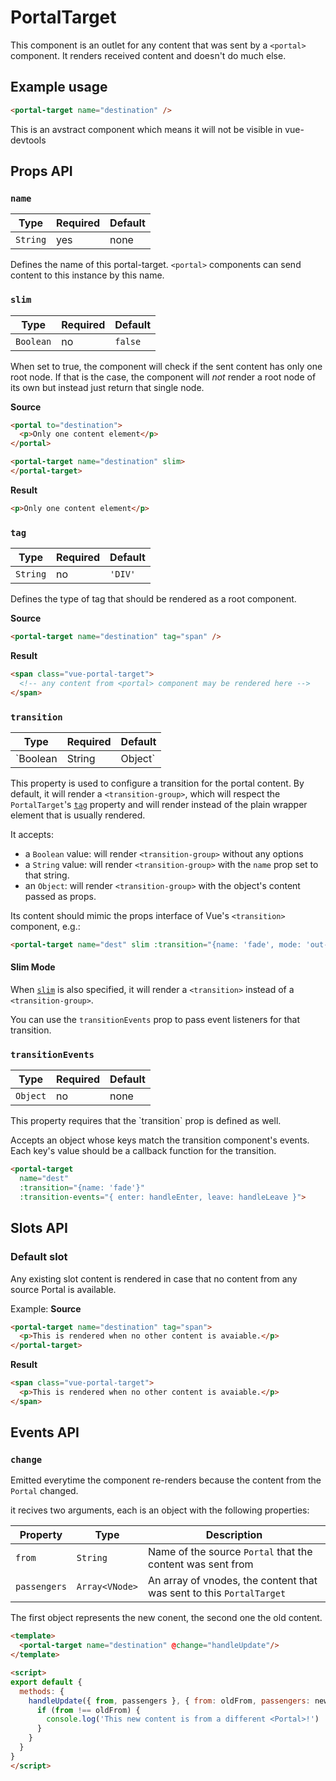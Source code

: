 # PortalTarget

This component is an outlet for any content that was sent by a `<portal>` component. It renders received content and doesn't do much else.

## Example usage

```html
<portal-target name="destination" />
```

<p class="info">This is an avstract component which means it will not be visible in vue-devtools</p>

## Props API

### `name`

|Type|Required|Default|
|----|--------|-------|
|`String`|yes|none|

Defines the name of this portal-target. `<portal>` components can send content to this instance by this name.

### `slim`

|Type|Required|Default|
|----|--------|-------|
|`Boolean`|no|`false`|

When set to true, the component will check if the sent content has only one root node. If that is the case, the component will *not* render a root node of its own but instead just return that single node.

**Source**
```html
<portal to="destination">
  <p>Only one content element</p>
</portal>

<portal-target name="destination" slim>
</portal-target>
```
**Result**
```html
<p>Only one content element</p>
```

### `tag`

|Type|Required|Default|
|----|--------|-------|
|`String`|no|`'DIV'`|

Defines the type of tag that should be rendered as a root component.

**Source**
```html
<portal-target name="destination" tag="span" />
```

**Result**
```html
<span class="vue-portal-target">
  <!-- any content from <portal> component may be rendered here -->
</span>
```

### `transition`
|Type|Required|Default|
|----|--------|-------|
|`Boolean|String|Object`|no| none |

This property is used to configure a transition for the portal content. By default, it will render
a `<transition-group>`, which will respect the `PortalTarget`'s [`tag`](#tag) property and will render instead of the 
plain wrapper element that is usually rendered.

It accepts:

* a `Boolean` value: will render `<transition-group>` without any options
* a `String` value: will render  `<transition-group>` with the `name` prop set to that string.
* an `Object`: will render `<transition-group>` with the object's content passed as props.


Its content should mimic the props interface of Vue's `<transition>` component, e.g.:

```html
<portal-target name="dest" slim :transition="{name: 'fade', mode: 'out-in'}">
```

#### Slim Mode

When [`slim`](#slim) is also specified, it will render a `<transition>` instead of a `<transition-group>`.

You can use the `transitionEvents` prop to pass event listeners for that transition.

 ### `transitionEvents`

|Type|Required|Default|
|----|--------|-------|
|`Object`|no| none |

 <p class="info">This property requires that the `transition` prop is defined as well.</p>

Accepts an object whose keys match the transition component's events. Each key's value should be a callback function for the transition.
```html
<portal-target 
  name="dest" 
  :transition="{name: 'fade'}"
  :transition-events="{ enter: handleEnter, leave: handleLeave }">
```

## Slots API

### Default slot

Any existing slot content is rendered in case that no content from any source Portal is available.

Example:
**Source**
```html
<portal-target name="destination" tag="span">
  <p>This is rendered when no other content is avaiable.</p>
</portal-target>
```

**Result**
```html
<span class="vue-portal-target">
  <p>This is rendered when no other content is avaiable.</p>
</span>
```

## Events API

### `change`

Emitted everytime the component re-renders because the content from the `Portal` changed.

it recives two arguments, each is an object with the following properties:

|Property|Type|Description|
|--------|----|-----------|
|`from`|`String`|Name of the source `Portal` that the content was sent from|
|`passengers`|`Array<VNode>`|An array of vnodes, the content that was sent to this `PortalTarget`|

The first object represents the new conent, the second one the old content.

```html
<template>
  <portal-target name="destination" @change="handleUpdate"/>
</template>

<script>
export default {
  methods: {
    handleUpdate({ from, passengers }, { from: oldFrom, passengers: newPassengers }) {
      if (from !== oldFrom) {
        console.log('This new content is from a different <Portal>!')
      } 
    }
  }
}
</script>
```
